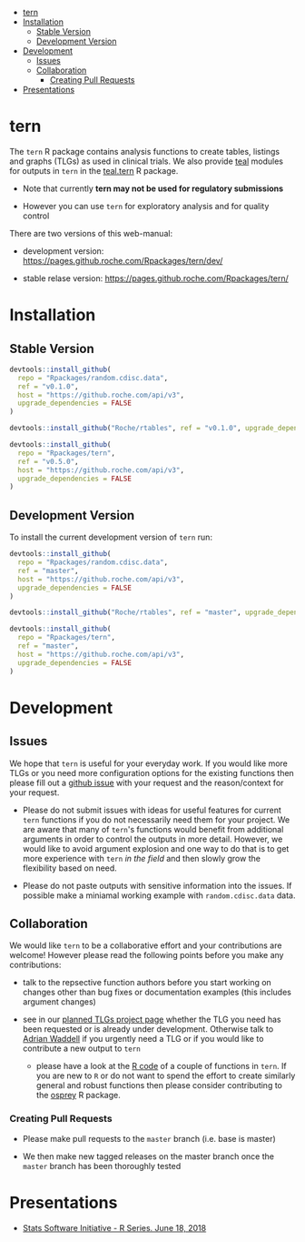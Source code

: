 
-   [tern](#tern)
-   [Installation](#installation)
    -   [Stable Version](#stable-version)
    -   [Development Version](#development-version)
-   [Development](#development)
    -   [Issues](#issues)
    -   [Collaboration](#collaboration)
        -   [Creating Pull Requests](#creating-pull-requests)
-   [Presentations](#presentations)

<!-- README.md is generated from README.Rmd. Please edit that file -->
tern
====

The `tern` R package contains analysis functions to create tables, listings and graphs (TLGs) as used in clinical trials. We also provide [teal](https://github.roche.com/Rpackages/teal) modules for outputs in `tern` in the [teal.tern](https://github.roche.com/Rpackages/teal.tern) R package.

-   Note that currently **tern may not be used for regulatory submissions**

-   However you can use `tern` for exploratory analysis and for quality control

There are two versions of this web-manual:

-   development version: <https://pages.github.roche.com/Rpackages/tern/dev/>

-   stable relase version: <https://pages.github.roche.com/Rpackages/tern/>

Installation
============

Stable Version
--------------

``` r
devtools::install_github(
  repo = "Rpackages/random.cdisc.data",
  ref = "v0.1.0", 
  host = "https://github.roche.com/api/v3",
  upgrade_dependencies = FALSE
)

devtools::install_github("Roche/rtables", ref = "v0.1.0", upgrade_dependencies = FALSE)

devtools::install_github(
  repo = "Rpackages/tern",
  ref = "v0.5.0", 
  host = "https://github.roche.com/api/v3",
  upgrade_dependencies = FALSE
)
```

Development Version
-------------------

To install the current development version of `tern` run:

``` r
devtools::install_github(
  repo = "Rpackages/random.cdisc.data",
  ref = "master", 
  host = "https://github.roche.com/api/v3",
  upgrade_dependencies = FALSE
)

devtools::install_github("Roche/rtables", ref = "master", upgrade_dependencies = FALSE)

devtools::install_github(
  repo = "Rpackages/tern",
  ref = "master", 
  host = "https://github.roche.com/api/v3",
  upgrade_dependencies = FALSE
)
```

Development
===========

Issues
------

We hope that `tern` is useful for your everyday work. If you would like more TLGs or you need more configuration options for the existing functions then please fill out a [github issue](https://github.roche.com/Rpackages/tern/issues) with your request and the reason/context for your request.

-   Please do not submit issues with ideas for useful features for current `tern` functions if you do not necessarily need them for your project. We are aware that many of `tern`'s functions would benefit from additional arguments in order to control the outputs in more detail. However, we would like to avoid argument explosion and one way to do that is to get more experience with `tern` *in the field* and then slowly grow the flexibility based on need.

-   Please do not paste outputs with sensitive information into the issues. If possible make a miniamal working example with `random.cdisc.data` data.

Collaboration
-------------

We would like `tern` to be a collaborative effort and your contributions are welcome! However please read the following points before you make any contributions:

-   talk to the repsective function authors before you start working on changes other than bug fixes or documentation examples (this includes argument changes)

-   see in our [planned TLGs project page](https://github.roche.com/Rpackages/tern/projects/3) whether the TLG you need has been requested or is already under development. Otherwise talk to [Adrian Waddell](mailto:adrian.waddell@roche.com) if you urgently need a TLG or if you would like to contribute a new output to `tern`

    -   please have a look at the [R code](https://github.roche.com/Rpackages/tern/tree/master/R) of a couple of functions in `tern`. If you are new to `R` or do not want to spend the effort to create similarly general and robust functions then please consider contributing to the [osprey](https://github.roche.com/Rpackages/osprey) R package.

### Creating Pull Requests

-   Please make pull requests to the `master` branch (i.e. base is master)

-   We then make new tagged releases on the master branch once the `master` branch has been thoroughly tested

Presentations
=============

-   [Stats Software Initiative - R Series. June 18, 2018](https://docs.google.com/presentation/d/1OB7MMt3YKzfMJ-gXcGpcRqM8tjbMZWqeEki164L38i4/edit?usp=sharing)
